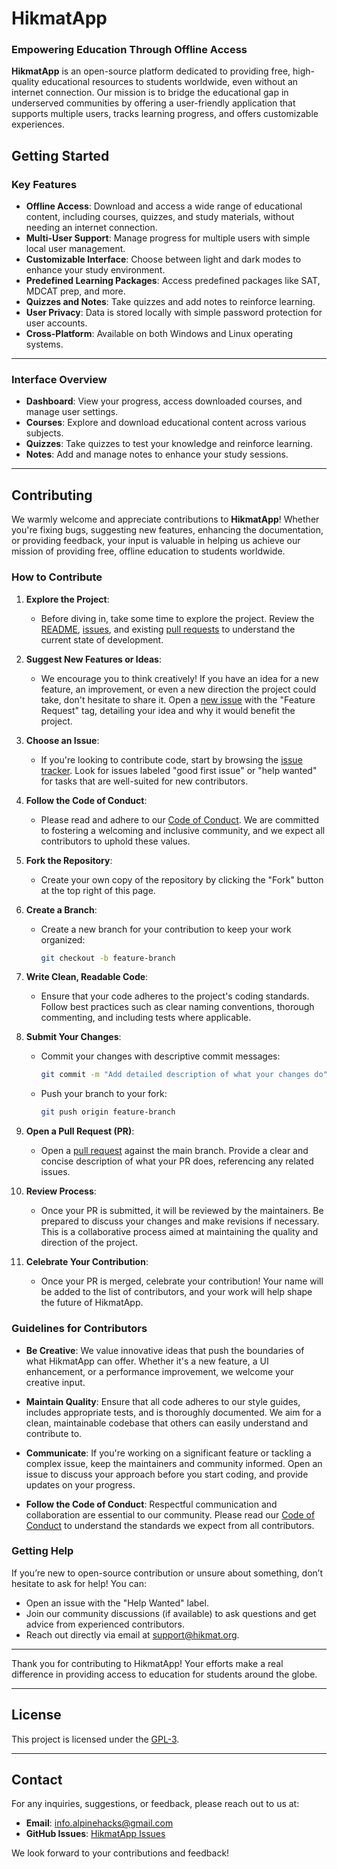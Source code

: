# HikmatApp

### Empowering Education Through Offline Access

**HikmatApp** is an open-source platform dedicated to providing free, high-quality educational resources to students worldwide, even without an internet connection. Our mission is to bridge the educational gap in underserved communities by offering a user-friendly application that supports multiple users, tracks learning progress, and offers customizable experiences.



## Getting Started

### Key Features

- **Offline Access**: Download and access a wide range of educational content, including courses, quizzes, and study materials, without needing an internet connection.
- **Multi-User Support**: Manage progress for multiple users with simple local user management.
- **Customizable Interface**: Choose between light and dark modes to enhance your study environment.
- **Predefined Learning Packages**: Access predefined packages like SAT, MDCAT prep, and more.
- **Quizzes and Notes**: Take quizzes and add notes to reinforce learning.
- **User Privacy**: Data is stored locally with simple password protection for user accounts.
- **Cross-Platform**: Available on both Windows and Linux operating systems.

---

### Interface Overview

- **Dashboard**: View your progress, access downloaded courses, and manage user settings.
- **Courses**: Explore and download educational content across various subjects.
- **Quizzes**: Take quizzes to test your knowledge and reinforce learning.
- **Notes**: Add and manage notes to enhance your study sessions.

---

## Contributing

We warmly welcome and appreciate contributions to **HikmatApp**! Whether you're fixing bugs, suggesting new features, enhancing the documentation, or providing feedback, your input is valuable in helping us achieve our mission of providing free, offline education to students worldwide.

### How to Contribute

1. **Explore the Project**:
   - Before diving in, take some time to explore the project. Review the [README](#), [issues](https://github.com/Alpine_Hacks/HikmatApp/issues), and existing [pull requests](https://github.com/Alpine_Hacks/HikmatApp/pulls) to understand the current state of development.

2. **Suggest New Features or Ideas**:
   - We encourage you to think creatively! If you have an idea for a new feature, an improvement, or even a new direction the project could take, don't hesitate to share it. Open a [new issue](https://github.com/Alpine_Hacks/HikmatApp/issues/new) with the "Feature Request" tag, detailing your idea and why it would benefit the project.

3. **Choose an Issue**:
   - If you're looking to contribute code, start by browsing the [issue tracker](https://github.com/Alpine_Hacks/HikmatApp/issues). Look for issues labeled "good first issue" or "help wanted" for tasks that are well-suited for new contributors.

4. **Follow the Code of Conduct**:
   - Please read and adhere to our [Code of Conduct](CODE_OF_CONDUCT.md). We are committed to fostering a welcoming and inclusive community, and we expect all contributors to uphold these values.

5. **Fork the Repository**:
   - Create your own copy of the repository by clicking the "Fork" button at the top right of this page.

6. **Create a Branch**:
   - Create a new branch for your contribution to keep your work organized:
     ```bash
     git checkout -b feature-branch
     ```

7. **Write Clean, Readable Code**:
   - Ensure that your code adheres to the project's coding standards. Follow best practices such as clear naming conventions, thorough commenting, and including tests where applicable.

8. **Submit Your Changes**:
   - Commit your changes with descriptive commit messages:
     ```bash
     git commit -m "Add detailed description of what your changes do"
     ```
   - Push your branch to your fork:
     ```bash
     git push origin feature-branch
     ```

9. **Open a Pull Request (PR)**:
   - Open a [pull request](https://github.com/Alpine_Hacks/HikmatApp/pulls) against the main branch. Provide a clear and concise description of what your PR does, referencing any related issues.

10. **Review Process**:
    - Once your PR is submitted, it will be reviewed by the maintainers. Be prepared to discuss your changes and make revisions if necessary. This is a collaborative process aimed at maintaining the quality and direction of the project.

11. **Celebrate Your Contribution**:
    - Once your PR is merged, celebrate your contribution! Your name will be added to the list of contributors, and your work will help shape the future of HikmatApp.

### Guidelines for Contributors

- **Be Creative**: We value innovative ideas that push the boundaries of what HikmatApp can offer. Whether it's a new feature, a UI enhancement, or a performance improvement, we welcome your creative input.

- **Maintain Quality**: Ensure that all code adheres to our style guides, includes appropriate tests, and is thoroughly documented. We aim for a clean, maintainable codebase that others can easily understand and contribute to.

- **Communicate**: If you're working on a significant feature or tackling a complex issue, keep the maintainers and community informed. Open an issue to discuss your approach before you start coding, and provide updates on your progress.

- **Follow the Code of Conduct**: Respectful communication and collaboration are essential to our community. Please read our [Code of Conduct](CODE_OF_CONDUCT.md) to understand the standards we expect from all contributors.

### Getting Help

If you’re new to open-source contribution or unsure about something, don’t hesitate to ask for help! You can:

- Open an issue with the "Help Wanted" label.
- Join our community discussions (if available) to ask questions and get advice from experienced contributors.
- Reach out directly via email at support@hikmat.org.

---

Thank you for contributing to HikmatApp! Your efforts make a real difference in providing access to education for students around the globe.

---

## License

This project is licensed under the [GPL-3](LICENSE).

---

## Contact

For any inquiries, suggestions, or feedback, please reach out to us at:

- **Email**: info.alpinehacks@gmail.com
- **GitHub Issues**: [HikmatApp Issues](https://github.com/Alpine_Hacks/HikmatApp/issues)

We look forward to your contributions and feedback!

